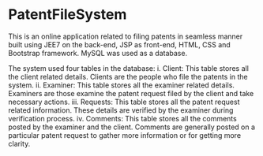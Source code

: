 # PatentFileSystem
This is an online application related to filing patents in seamless manner built using JEE7 on the back-end, JSP as front-end, HTML, CSS and Bootstrap framework. 
MySQL was used as a database. 

The system used four tables in the database: 
i. Client: This table stores all the client related details. Clients are the people who file the patents in the system.
ii. Examiner: This table stores all the examiner related details. Examiners are those examine the patent request filed by the client and take necessary actions.
iii. Requests: This table stores all the patent request related information. These details are verified by the examiner during verification process.
iv. Comments: This table stores all the comments posted by the examiner and the client. Comments are generally posted on a particular patent request to gather more information or for getting more clarity.


